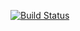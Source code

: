 [![Build Status](https://travis-ci.org/dartsim/dart-examples.svg?branch=dart-5.1)](https://travis-ci.org/dartsim/dart-examples)
